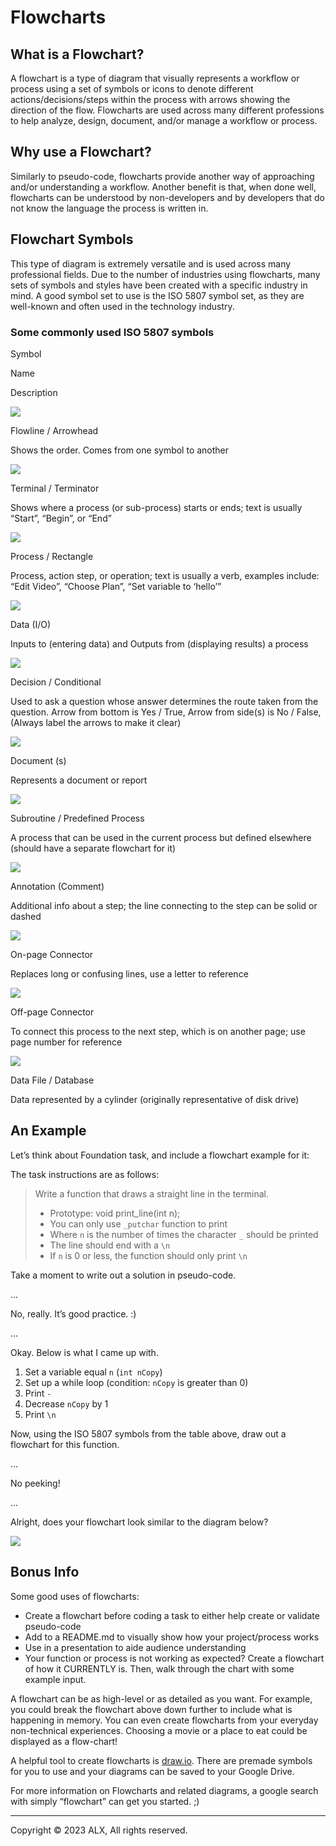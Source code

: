 Flowcharts
==========

What is a Flowchart?
--------------------

A flowchart is a type of diagram that visually represents a workflow or process using a set of symbols or icons to denote different actions/decisions/steps within the process with arrows showing the direction of the flow. Flowcharts are used across many different professions to help analyze, design, document, and/or manage a workflow or process.

Why use a Flowchart?
--------------------

Similarly to pseudo-code, flowcharts provide another way of approaching and/or understanding a workflow. Another benefit is that, when done well, flowcharts can be understood by non-developers and by developers that do not know the language the process is written in.

Flowchart Symbols
-----------------

This type of diagram is extremely versatile and is used across many professional fields. Due to the number of industries using flowcharts, many sets of symbols and styles have been created with a specific industry in mind. A good symbol set to use is the ISO 5807 symbol set, as they are well-known and often used in the technology industry.

### Some commonly used ISO 5807 symbols

Symbol

Name

Description

![](https://s3.amazonaws.com/alx-intranet.hbtn.io/uploads/medias/2019/8/5bc2a924f79c536f50da.png?X-Amz-Algorithm=AWS4-HMAC-SHA256&X-Amz-Credential=AKIARDDGGGOUSBVO6H7D%2F20230809%2Fus-east-1%2Fs3%2Faws4_request&X-Amz-Date=20230809T102516Z&X-Amz-Expires=86400&X-Amz-SignedHeaders=host&X-Amz-Signature=7183f148dc5f1fabffc755e8070ae29fb484c007f71bce6900d419561f20076f)

Flowline / Arrowhead

Shows the order. Comes from one symbol to another

![](https://s3.amazonaws.com/alx-intranet.hbtn.io/uploads/medias/2019/8/63feb920c4666f09326a.png?X-Amz-Algorithm=AWS4-HMAC-SHA256&X-Amz-Credential=AKIARDDGGGOUSBVO6H7D%2F20230809%2Fus-east-1%2Fs3%2Faws4_request&X-Amz-Date=20230809T102516Z&X-Amz-Expires=86400&X-Amz-SignedHeaders=host&X-Amz-Signature=e412027fb8de41d7efedd8e3144b85fc479b07284da33889727b241d2c84efe2)

Terminal / Terminator

Shows where a process (or sub-process) starts or ends; text is usually “Start”, “Begin”, or “End”

![](https://s3.amazonaws.com/alx-intranet.hbtn.io/uploads/medias/2019/8/0c14df72f5d58bdccffa.png?X-Amz-Algorithm=AWS4-HMAC-SHA256&X-Amz-Credential=AKIARDDGGGOUSBVO6H7D%2F20230809%2Fus-east-1%2Fs3%2Faws4_request&X-Amz-Date=20230809T102516Z&X-Amz-Expires=86400&X-Amz-SignedHeaders=host&X-Amz-Signature=7bdd90bc1cf4931cd75f594a51071782100378b6dbfdc124668dd4f8f1b6dcf7)

Process / Rectangle

Process, action step, or operation; text is usually a verb, examples include: “Edit Video”, “Choose Plan”, “Set variable to ‘hello’”

![](https://s3.amazonaws.com/alx-intranet.hbtn.io/uploads/medias/2019/8/61cb6f6432e289663024.png?X-Amz-Algorithm=AWS4-HMAC-SHA256&X-Amz-Credential=AKIARDDGGGOUSBVO6H7D%2F20230809%2Fus-east-1%2Fs3%2Faws4_request&X-Amz-Date=20230809T102516Z&X-Amz-Expires=86400&X-Amz-SignedHeaders=host&X-Amz-Signature=55ae78b3db8fbabcd528724dff7fb2320b7eb67117db62bd5fbd153704d1b070)

Data (I/O)

Inputs to (entering data) and Outputs from (displaying results) a process

![](https://s3.amazonaws.com/alx-intranet.hbtn.io/uploads/medias/2019/8/8d6224b7a302d4aea92f.png?X-Amz-Algorithm=AWS4-HMAC-SHA256&X-Amz-Credential=AKIARDDGGGOUSBVO6H7D%2F20230809%2Fus-east-1%2Fs3%2Faws4_request&X-Amz-Date=20230809T102516Z&X-Amz-Expires=86400&X-Amz-SignedHeaders=host&X-Amz-Signature=561eb2bdd358658e7881583c875052e8ca2e6b97afb3f6fb6434af3d54743154)

Decision / Conditional

Used to ask a question whose answer determines the route taken from the question. Arrow from bottom is Yes / True, Arrow from side(s) is No / False, (Always label the arrows to make it clear)

![](https://s3.amazonaws.com/alx-intranet.hbtn.io/uploads/medias/2019/8/d6a5c9521182bd1db22b.png?X-Amz-Algorithm=AWS4-HMAC-SHA256&X-Amz-Credential=AKIARDDGGGOUSBVO6H7D%2F20230809%2Fus-east-1%2Fs3%2Faws4_request&X-Amz-Date=20230809T102516Z&X-Amz-Expires=86400&X-Amz-SignedHeaders=host&X-Amz-Signature=951f0545925907f0d7038ac1423aa58b47258aa3c6232464b30eb017b6cc91a5)

Document (s)

Represents a document or report

![](https://s3.amazonaws.com/alx-intranet.hbtn.io/uploads/medias/2019/8/899ad233b3a3285af0b1.png?X-Amz-Algorithm=AWS4-HMAC-SHA256&X-Amz-Credential=AKIARDDGGGOUSBVO6H7D%2F20230809%2Fus-east-1%2Fs3%2Faws4_request&X-Amz-Date=20230809T102516Z&X-Amz-Expires=86400&X-Amz-SignedHeaders=host&X-Amz-Signature=d7125dc78331a9bdcf192e41c600b9501eb15285316eef87c1144540986f31f6)

Subroutine / Predefined Process

A process that can be used in the current process but defined elsewhere (should have a separate flowchart for it)

![](https://s3.amazonaws.com/alx-intranet.hbtn.io/uploads/medias/2019/8/745f08c52be8f7686926.png?X-Amz-Algorithm=AWS4-HMAC-SHA256&X-Amz-Credential=AKIARDDGGGOUSBVO6H7D%2F20230809%2Fus-east-1%2Fs3%2Faws4_request&X-Amz-Date=20230809T102516Z&X-Amz-Expires=86400&X-Amz-SignedHeaders=host&X-Amz-Signature=ca5d872039df9b8d71f75db8e3a168f831a290d3d005434ee37256dafabda07a)

Annotation (Comment)

Additional info about a step; the line connecting to the step can be solid or dashed

![](https://s3.amazonaws.com/alx-intranet.hbtn.io/uploads/medias/2019/8/b0ed5e74d8e279c15819.png?X-Amz-Algorithm=AWS4-HMAC-SHA256&X-Amz-Credential=AKIARDDGGGOUSBVO6H7D%2F20230809%2Fus-east-1%2Fs3%2Faws4_request&X-Amz-Date=20230809T102516Z&X-Amz-Expires=86400&X-Amz-SignedHeaders=host&X-Amz-Signature=5792a214e525a22f818f3a9b0efde37073fa4043bbe990f3d70353de9e8f9853)

On-page Connector

Replaces long or confusing lines, use a letter to reference

![](https://s3.amazonaws.com/alx-intranet.hbtn.io/uploads/medias/2019/8/0619bb11497a0bfb4f35.png?X-Amz-Algorithm=AWS4-HMAC-SHA256&X-Amz-Credential=AKIARDDGGGOUSBVO6H7D%2F20230809%2Fus-east-1%2Fs3%2Faws4_request&X-Amz-Date=20230809T102516Z&X-Amz-Expires=86400&X-Amz-SignedHeaders=host&X-Amz-Signature=0bc71b72aac99403d12c9d35ff2563a2d79064f28a1f5c3570d3c559d43c8e5f)

Off-page Connector

To connect this process to the next step, which is on another page; use page number for reference

![](https://s3.amazonaws.com/alx-intranet.hbtn.io/uploads/medias/2019/8/78884262285c367ee630.png?X-Amz-Algorithm=AWS4-HMAC-SHA256&X-Amz-Credential=AKIARDDGGGOUSBVO6H7D%2F20230809%2Fus-east-1%2Fs3%2Faws4_request&X-Amz-Date=20230809T102516Z&X-Amz-Expires=86400&X-Amz-SignedHeaders=host&X-Amz-Signature=f8ddd399f4807fb77d1bd95db5057cfc942507eb376af7b8ae1257f96e915117)

Data File / Database

Data represented by a cylinder (originally representative of disk drive)

An Example
----------

Let’s think about Foundation task, and include a flowchart example for it:

The task instructions are as follows:

> Write a function that draws a straight line in the terminal.
> 
> *   Prototype: void print\_line(int n);
> *   You can only use `_putchar` function to print
> *   Where `n` is the number of times the character `_` should be printed
> *   The line should end with a `\n`
> *   If `n` is 0 or less, the function should only print `\n`

Take a moment to write out a solution in pseudo-code.

  
  
  
  
…  
  
  
  
No, really. It’s good practice. :)  
  
  
  
…  
  
  
  
Okay. Below is what I came up with.

1.  Set a variable equal `n` (`int nCopy`)
2.  Set up a while loop (condition: `nCopy` is greater than 0)
3.  Print `-`
4.  Decrease `nCopy` by 1
5.  Print `\n`  
      
    

Now, using the ISO 5807 symbols from the table above, draw out a flowchart for this function.  
  
  
  
…  
  
  
  
No peeking!  
  
  
  
…  
  
  
  

Alright, does your flowchart look similar to the diagram below?

![](https://s3.amazonaws.com/alx-intranet.hbtn.io/uploads/medias/2019/8/fb82e24f7282c569aed3.png?X-Amz-Algorithm=AWS4-HMAC-SHA256&X-Amz-Credential=AKIARDDGGGOUSBVO6H7D%2F20230809%2Fus-east-1%2Fs3%2Faws4_request&X-Amz-Date=20230809T102516Z&X-Amz-Expires=86400&X-Amz-SignedHeaders=host&X-Amz-Signature=2c0aa98ad1d014a951ec0375a28baa5028dcacbbb3b59dc47efeaf9b1c9656c9)

Bonus Info
----------

Some good uses of flowcharts:

*   Create a flowchart before coding a task to either help create or validate pseudo-code
*   Add to a README.md to visually show how your project/process works
*   Use in a presentation to aide audience understanding
*   Your function or process is not working as expected? Create a flowchart of how it CURRENTLY is. Then, walk through the chart with some example input.

A flowchart can be as high-level or as detailed as you want. For example, you could break the flowchart above down further to include what is happening in memory. You can even create flowcharts from your everyday non-technical experiences. Choosing a movie or a place to eat could be displayed as a flow-chart!

A helpful tool to create flowcharts is [draw.io](/rltoken/aOmwlxIhyIzTDorIC5SNWA "draw.io"). There are premade symbols for you to use and your diagrams can be saved to your Google Drive.

For more information on Flowcharts and related diagrams, a google search with simply “flowchart” can get you started. ;)

---

Copyright © 2023 ALX, All rights reserved.
